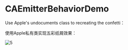 # CAEmitterBehaviorDemo

Use Apple's undocuments class to recreating the confetti：

使用Apple私有类实现五彩纸屑效果：



![5](./image/5.gif)
